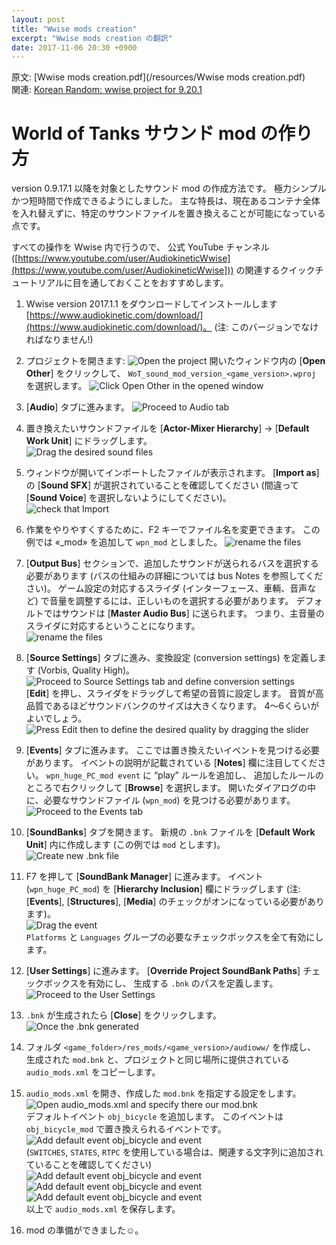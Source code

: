 ```yaml
---
layout: post
title: "Wwise mods creation"
excerpt: "Wwise mods creation の翻訳"
date: 2017-11-06 20:30 +0900
---
```

原文:
[Wwise mods creation.pdf](/resources/Wwise mods creation.pdf)  
関連:
[Korean Random: wwise project for 9.20.1](https://koreanrandom.com/forum/topic/41341-wwise-project-for-9201/)

# World of Tanks サウンド mod の作り方 

version 0.9.17.1 以降を対象としたサウンド mod の作成方法です。
極力シンプルかつ短時間で作成できるようにしました。
主な特長は、現在あるコンテナ全体を入れ替えずに、特定のサウンドファイルを置き換えることが可能になっている点です。

すべての操作を Wwise 内で行うので、
公式 YouTube チャンネル
([https://www.youtube.com/user/AudiokineticWwise](https://www.youtube.com/user/AudiokineticWwise]))
の関連するクイックチュートリアルに目を通しておくことをおすすめします。


1. Wwise version 2017.1.1 をダウンロードしてインストールします
[https://www.audiokinetic.com/download/](https://www.audiokinetic.com/download/)。
(注: このバージョンでなければなりません!)


2. プロジェクトを開きます:
![Open the project](/resources/image_20171105_01.png)
開いたウィンドウ内の [**Open Other**] をクリックして、
`WoT_sound_mod_version_<game_version>.wproj` を選択します。
![Click Open Other in the opened window](/resources/image_20171105_02.png)

3. [**Audio**] タブに進みます。
![Proceed to Audio tab](/resources/image_20171105_03.png)

4. 置き換えたいサウンドファイルを
[**Actor-Mixer Hierarchy**] -> [**Default Work Unit**]
にドラッグします。  
![Drag the desired sound files](/resources/image_20171105_04.png)

5. ウィンドウが開いてインポートしたファイルが表示されます。
[**Import as**] の [**Sound SFX**] が選択されていることを確認してください
(間違って [**Sound Voice**] を選択しないようにしてください)。  
![check that Import](/resources/image_20171105_05.png)

6. 作業をやりやすくするために、F2 キーでファイル名を変更できます。
この例では «\_mod» を追加して `wpn_mod` としました。
![rename the files](/resources/image_20171105_06.png)

7. [**Output Bus**] セクションで、追加したサウンドが送られるバスを選択する必要があります
(バスの仕組みの詳細については bus Notes を参照してください)。
ゲーム設定の対応するスライダ (インターフェース、車輌、音声など) で音量を調整するには、正しいものを選択する必要があります。
デフォルトではサウンドは [**Master Audio Bus**] に送られます。
つまり、主音量のスライダに対応するということになります。  
![rename the files](/resources/image_20171105_07.png)

8. [**Source Settings**] タブに進み、変換設定 (conversion settings) を定義します (Vorbis, Quality High)。  
![Proceed to Source Settings tab and define conversion settings](/resources/image_20171105_08.png)  
[**Edit**] を押し、スライダをドラッグして希望の音質に設定します。
音質が高品質であるほどサウンドバンクのサイズは大きくなります。
4～6くらいがよいでしょう。  
![Press Edit then to define the desired quality by dragging the slider](/resources/image_20171105_09.png)

9. [**Events**] タブに進みます。
ここでは置き換えたいイベントを見つける必要があります。
イベントの説明が記載されている [**Notes**] 欄に注目してください。
`wpn_huge_PC_mod event` に “play” ルールを追加し、
追加したルールのところで右クリックして [**Browse**] を選択します。
開いたダイアログの中に、必要なサウンドファイル (`wpn_mod`) を見つける必要があります。　　
![Proceed to the Events tab](/resources/image_20171105_10.png)

10. [**SoundBanks**] タブを開きます。
新規の `.bnk` ファイルを [**Default Work Unit**] 内に作成します
(この例では `mod` とします)。  
![Create new .bnk file](/resources/image_20171105_11.png)

11. F7 を押して [**SoundBank Manager**] に進みます。
イベント (`wpn_huge_PC_mod`) を [**Hierarchy Inclusion**] 欄にドラッグします
(注: [**Events**], [**Structures**], [**Media**] のチェックがオンになっている必要があります)。  
![Drag the event](/resources/image_20171105_12.png)  
`Platforms` と `Languages` グループの必要なチェックボックスを全て有効にします。

12. [**User Settings**] に進みます。
[**Override Project SoundBank Paths**] チェックボックスを有効にし、
生成する `.bnk` のパスを定義します。
![Proceed to the User Settings](/resources/image_20171105_13.png)

13. `.bnk` が生成されたら [**Close**] をクリックします。  
![Once the .bnk generated](/resources/image_20171105_14.png)

14. フォルダ `<game_folder>/res_mods/<game_version>/audioww/` を作成し、
生成された `mod.bnk` と、プロジェクトと同じ場所に提供されている `audio_mods.xml` をコピーします。

15. `audio_mods.xml` を開き、作成した `mod.bnk` を指定する設定をします。  
![Open audio_mods.xml and specify there our mod.bnk](/resources/image_20171105_15.png)  
デフォルトイベント `obj_bicycle` を追加します。
このイベントは `obj_bicycle_mod` で置き換えられるイベントです。  
![Add default event obj_bicycle and event](/resources/image_20171105_16.png)  
(`SWITCHES`, `STATES`, `RTPC` を使用している場合は、関連する文字列に追加されていることを確認してください)  
![Add default event obj_bicycle and event](/resources/image_20171105_17.png)  
![Add default event obj_bicycle and event](/resources/image_20171105_18.png)
![Add default event obj_bicycle and event](/resources/image_20171105_19.png)  
以上で `audio_mods.xml` を保存します。

16. mod の準備ができました☺。
